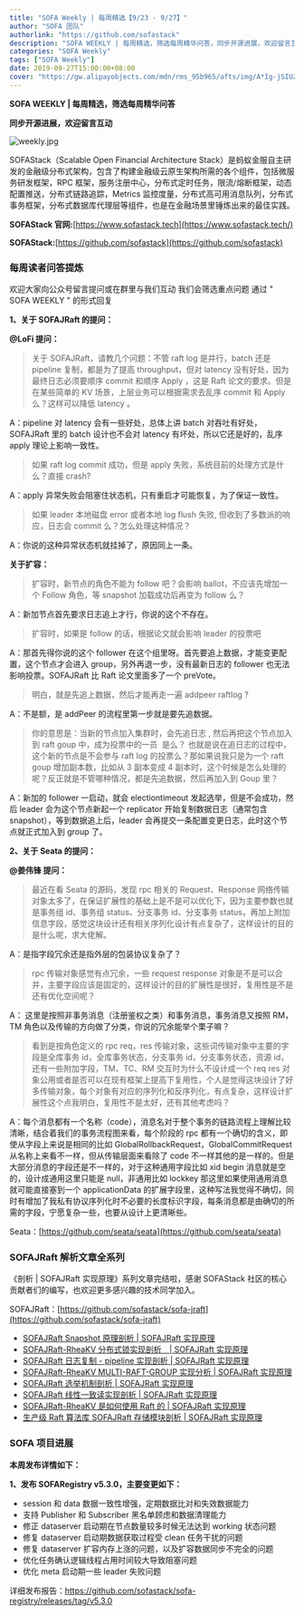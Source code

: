 ```yaml
---
title: "SOFA Weekly | 每周精选【9/23 - 9/27】"
author: "SOFA 团队"
authorlink: "https://github.com/sofastack"
description: "SOFA WEEKLY | 每周精选，筛选每周精华问答，同步开源进展，欢迎留言互动。"
categories: "SOFA Weekly"
tags: ["SOFA Weekly"]
date: 2019-09-27T15:00:00+08:00
cover: "https://gw.alipayobjects.com/mdn/rms_95b965/afts/img/A*Ig-jSIUZWx0AAAAAAAAAAAAAARQnAQ"
---
```


**SOFA WEEKLY | 每周精选，筛选每周精华问答**

**同步开源进展，欢迎留言互动**

![weekly.jpg](https://gw.alipayobjects.com/mdn/rms_95b965/afts/img/A*ARgKS6SuU7YAAAAAAAAAAAAAARQnAQ)

SOFAStack（Scalable Open Financial Architecture Stack）是蚂蚁金服自主研发的金融级分布式架构，包含了构建金融级云原生架构所需的各个组件，包括微服务研发框架，RPC 框架，服务注册中心，分布式定时任务，限流/熔断框架，动态配置推送，分布式链路追踪，Metrics 监控度量，分布式高可用消息队列，分布式事务框架，分布式数据库代理层等组件，也是在金融场景里锤炼出来的最佳实践。

**SOFAStack 官网:**[https://www.sofastack.tech](https://www.sofastack.tech/)

**SOFAStack:**[https://github.com/sofastack](https://github.com/sofastack)

### 每周读者问答提炼

欢迎大家向公众号留言提问或在群里与我们互动
我们会筛选重点问题
通过 " SOFA WEEKLY " 的形式回复

**1、关于 SOFAJRaft 的提问：**

**@LoFi 提问：**

> 关于 SOFAJRaft，请教几个问题：不管 raft log 是并行，batch 还是 pipeline 复制，都是为了提高 throughput，但对 latency 没有好处，因为最终日志必须要顺序 commit 和顺序 Apply ，这是 Raft 论文的要求。但是在某些简单的 KV 场景，上层业务可以根据需求去乱序 commit 和 Apply 么？这样可以降低 latency 。

A：pipeline 对 latency 会有一些好处，总体上讲 batch 对吞吐有好处，SOFAJRaft 里的 batch 设计也不会对 latency 有坏处，所以它还是好的，乱序 apply 理论上影响一致性。

> 如果 raft log commit 成功，但是 apply 失败，系统目前的处理方式是什么？直接 crash?

A：apply 异常失败会阻塞住状态机，只有重启才可能恢复，为了保证一致性。

> 如果 leader 本地磁盘 error 或者本地 log flush 失败, 但收到了多数派的响应，日志会 commit 么？怎么处理这种情况？

A：你说的这种异常状态机就挂掉了，原因同上一条。

**关于扩容：**

> 扩容时，新节点的角色不能为 follow 吧？会影响 ballot，不应该先增加一个 Follow 角色，等 snapshot 加载成功后再变为 follow 么？

A：新加节点首先要求日志追上才行，你说的这个不存在。

> 扩容时，如果是 follow 的话，根据论文就会影响 leader 的投票吧

A：那首先得你说的这个 follower 在这个组里呀。首先要追上数据，才能变更配置，这个节点才会进入 group，另外再退一步，没有最新日志的 follower 也无法影响投票。SOFAJRaft 比 Raft 论文里面多了一个 preVote。

> 明白，就是先追上数据，然后才能再走一遍 addpeer raftlog ?

A：不是额，是 addPeer 的流程里第一步就是要先追数据。

> 你的意思是：当新的节点加入集群时，会先追日志 , 然后再把这个节点加入到 raft goup 中，成为投票中的一员  是么？ 也就是说在追日志的过程中，这个新的节点是不会参与 raft log 的投票么？那如果说我只是为一个 raft goup 增加副本数，比如从 3 副本变成 4 副本时，这个时候是怎么处理的呢？反正就是不管哪种情况，都是先追数据，然后再加入到 Goup 里？

A：新加的 follower 一启动，就会 electiontimeout 发起选举，但是不会成功，然后 leader 会为这个节点新起一个 replicator 开始复制数据日志（通常包含 snapshot），等到数据追上后，leader 会再提交一条配置变更日志，此时这个节点就正式加入到 group 了。

**2、关于 Seata 的提问：**

**@姜伟锋 提问：**

> 最近在看 Seata 的源码，发现 rpc 相关的 Request、Response 网络传输对象太多了，在保证扩展性的基础上是不是可以优化下，因为主要参数也就是事务组 id、事务组 status、分支事务 id、分支事务 status，再加上附加信息字段，感觉这块设计还有相关序列化设计有点复杂了，这样设计的目的是什么呢，求大佬解。

A：是指字段冗余还是指外层的包装协议复杂了？

> rpc 传输对象感觉有点冗余，一些 request response 对象是不是可以合并，主要字段应该是固定的，这样设计的目的扩展性是很好，复用性是不是还有优化空间呢？

A： 这里是按照非事务消息（注册鉴权之类）和事务消息，事务消息又按照 RM，TM 角色以及传输的方向做了分类，你说的冗余能举个栗子嘛？

> 看到是按角色定义的 rpc req，res 传输对象，这些词传输对象中主要的字段是全库事务 id，全库事务状态，分支事务 id，分支事务状态，资源 id，还有一些附加字段，TM、TC、RM 交互时为什么不设计成一个 req res 对象公用或者是否可以在现有框架上提高下复用性，个人是觉得这块设计了好多传输对象，每个对象有对应的序列化和反序列化，有点复杂，这样设计扩展性这个点我明白，复用性不是太好，还有其他考虑吗？

A：每个消息都有一个名称（code），消息名对于整个事务的链路流程上理解比较清晰，结合着我们的事务流程图来看，每个阶段的 rpc 都有一个确切的含义，即使从字段上来说是相同的比如 GlobalRollbackRequest，GlobalCommitRequest 从名称上来看不一样，但从传输层面来看除了 code 不一样其他的是一样的。但是大部分消息的字段还是不一样的，对于这种通用字段比如 xid begin 消息就是空的，设计成通用这里只能是 null，非通用比如 lockkey 那这里如果使用通用消息就可能直接塞到一个 applicationData 的扩展字段里，这种写法我觉得不确切，同时有增加了我私有协议序列化时不必要的长度标识字段，每条消息都是由确切的所需的字段，宁愿复杂一些，也要从设计上更清晰些。

Seata：[https://github.com/seata/seata](https://github.com/seata/seata)

### SOFAJRaft 解析文章全系列

《剖析 | SOFAJRaft 实现原理》系列文章完结啦，感谢 SOFAStack 社区的核心贡献者们的编写，也欢迎更多感兴趣的技术同学加入。

SOFAJRaft：[https://github.com/sofastack/sofa-jraft](https://github.com/sofastack/sofa-jraft)

- [SOFAJRaft Snapshot 原理剖析 | SOFAJRaft 实现原理](https://www.sofastack.tech/blog/sofa-jraft-snapshot-principle-analysis/)
- [SOFAJRaft-RheaKV 分布式锁实现剖析　| SOFAJRaft 实现原理](https://www.sofastack.tech/blog/sofa-jraft-rheakv-distributedlock/)
- [SOFAJRaft 日志复制 - pipeline 实现剖析 | SOFAJRaft 实现原理](https://www.sofastack.tech/blog/sofa-jraft-pipeline-principle/)
- [SOFAJRaft-RheaKV MULTI-RAFT-GROUP 实现分析 | SOFAJRaft 实现原理](https://www.sofastack.tech/blog/sofa-jraft-rheakv-multi-raft-group/)
- [SOFAJRaft 选举机制剖析 | SOFAJRaft 实现原理](https://www.sofastack.tech/blog/sofa-jraft-election-mechanism/)
- [SOFAJRaft 线性一致读实现剖析 | SOFAJRaft 实现原理](https://www.sofastack.tech/blog/sofa-jraft-linear-consistent-read-implementation/)
- [SOFAJRaft-RheaKV 是如何使用 Raft 的 | SOFAJRaft 实现原理](https://www.sofastack.tech/blog/sofa-jraft-rheakv/)
- [生产级 Raft 算法库 SOFAJRaft 存储模块剖析 | SOFAJRaft 实现原理](https://www.sofastack.tech/blog/sofa-jraft-algorithm-storage-module-deep-dive/)

### SOFA 项目进展

**本周发布详情如下：**

**1、发布 SOFARegistry v5.3.0，主要变更如下：**

- session 和 data 数据一致性增强，定期数据比对和失效数据能力
- 支持 Publisher 和 Subscriber 黑名单顾虑和数据清理能力
- 修正 dataserver 启动期在节点数量较多时候无法达到 working 状态问题
- 修复 dataserver 启动期数据获取过程受 clean 任务干扰的问题
- 修复 dataserver 扩容内存上涨的问题，以及扩容数据同步不完全的问题
- 优化任务确认逻辑线程占用时间较大导致阻塞问题
- 优化 meta 启动期一些 leader 失败问题

详细发布报告：<https://github.com/sofastack/sofa-registry/releases/tag/v5.3.0>
